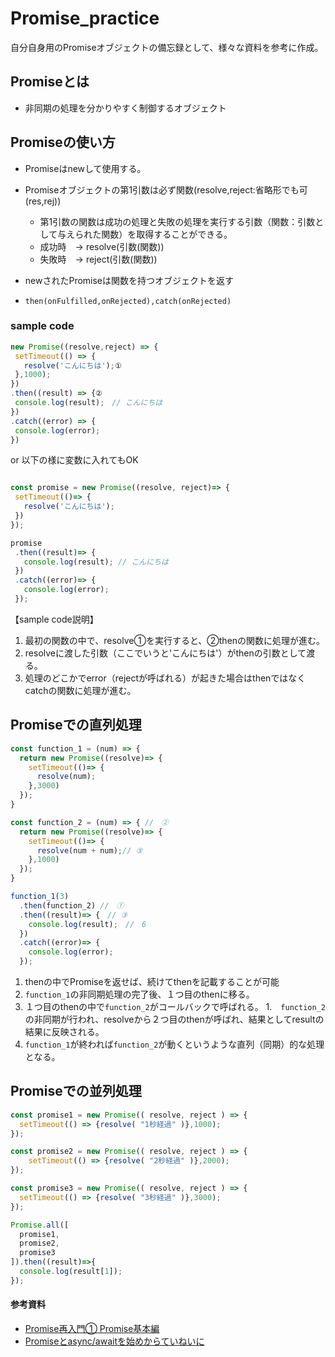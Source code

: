 # Promise_practice
自分自身用のPromiseオブジェクトの備忘録として、様々な資料を参考に作成。

## Promiseとは
- 非同期の処理を分かりやすく制御するオブジェクト

## Promiseの使い方
- Promiseはnewして使用する。
- Promiseオブジェクトの第1引数は必ず関数(resolve,reject:省略形でも可(res,rej))
  - 第1引数の関数は成功の処理と失敗の処理を実行する引数（関数：引数として与えられた関数）を取得することができる。
  - 成功時　-> resolve(引数(関数))
  - 失敗時　-> reject(引数(関数))
  
- newされたPromiseは関数を持つオブジェクトを返す
 - `then(onFulfilled,onRejected),catch(onRejected)`
 
 ### sample code
 ```js
 new Promise((resolve,reject) => {
  setTimeout(() => {
    resolve('こんにちは');①
  },1000);
 })
 .then((result) => {②
  console.log(result);　// こんにちは
 })
 .catch((error) => {
  console.log(error);
 })
 ```
 or 以下の様に変数に入れてもOK
 ```js
 
 const promise = new Promise((resolve, reject)=> {
  setTimeout(()=> {
    resolve('こんにちは');
  })
 });
 
 promise
  .then((result)=> {
    console.log(result); // こんにちは
  })
  .catch((error)=> {
    console.log(error);
  });
 
 ```
 【sample code説明】
 1. 最初の関数の中で、resolve①を実行すると、②thenの関数に処理が進む。
 1. resolveに渡した引数（ここでいうと'こんにちは'）がthenの引数として渡る。
 1. 処理のどこかでerror（rejectが呼ばれる）が起きた場合はthenではなくcatchの関数に処理が進む。

## Promiseでの直列処理

```js 
const function_1 = (num) => {
  return new Promise((resolve)=> {
    setTimeout(()=> {
      resolve(num);
    },3000)
  });
}

const function_2 = (num) => { //　②
  return new Promise((resolve)=> {
    setTimeout(()=> {
      resolve(num + num);// ③
    },1000)
  });
}

function_1(3)
  .then(function_2) //　①
  .then((result)=> {　// ③
    console.log(result);　//　6
  })
  .catch((error)=> {
    console.log(error);
  });
```
1. thenの中でPromiseを返せば、続けてthenを記載することが可能
1. `function_1`の非同期処理の完了後、１つ目のthenに移る。
1. １つ目のthenの中で`function_2`がコールバックで呼ばれる。
1.　`function_2`の非同期が行われ、resolveから２つ目のthenが呼ばれ、結果としてresultの結果に反映される。
1. `function_1`が終われば`function_2`が動くというような直列（同期）的な処理となる。

## Promiseでの並列処理

```js
const promise1 = new Promise(( resolve, reject ) => {
  setTimeout(() => {resolve( "1秒経過" )},1000);
});

const promise2 = new Promise(( resolve, reject ) => {
	setTimeout(() => {resolve( "2秒経過" )},2000);
});

const promise3 = new Promise(( resolve, reject ) => {
  setTimeout(() => {resolve( "3秒経過" )},3000);
});

Promise.all([
  promise1,
  promise2,
  promise3
]).then((result)=>{
  console.log(result[1]);
});

```


#### 参考資料
- [Promise再入門① Promise基本編](https://qiita.com/gcfuji/items/1dfe4265c36bea903ab3)
- [Promiseとasync/awaitを始めからていねいに](https://qiita.com/nabepon/items/1be1e83b0d17ee4f42a9)

